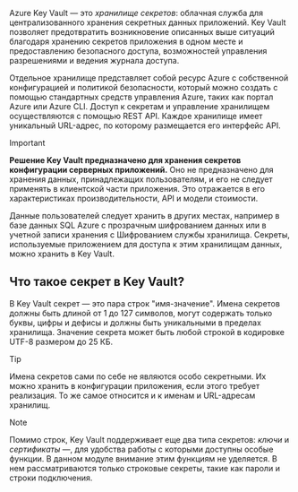 Azure Key Vault — это *хранилище секретов*: облачная служба для централизованного хранения секретных данных приложений. Key Vault позволяет предотвратить возникновение описанных выше ситуаций благодаря хранению секретов приложения в одном месте и предоставлению безопасного доступа, возможностей управления разрешениями и ведения журнала доступа.

Отдельное хранилище представляет собой ресурс Azure с собственной конфигурацией и политикой безопасности, который можно создать с помощью стандартных средств управления Azure, таких как портал Azure или Azure CLI. Доступ к секретам и управление хранилищем осуществляются с помощью REST API. Каждое хранилище имеет уникальный URL-адрес, по которому размещается его интерфейс API.

> [!IMPORTANT]
> **Решение Key Vault предназначено для хранения секретов конфигурации серверных приложений.** Оно не предназначено для хранения данных, принадлежащих пользователям, и его не следует применять в клиентской части приложения. Это отражается в его характеристиках производительности, API и модели стоимости.
>
> Данные пользователей следует хранить в других местах, например в базе данных SQL Azure с прозрачным шифрованием данных или в учетной записи хранения с Шифрованием службы хранилища. Секреты, используемые приложением для доступа к этим хранилищам данных, можно хранить в Key Vault.

## <a name="what-is-a-secret-in-key-vault"></a>Что такое секрет в Key Vault?

В Key Vault секрет — это пара строк "имя-значение". Имена секретов должны быть длиной от 1 до 127 символов, могут содержать только буквы, цифры и дефисы и должны быть уникальными в пределах хранилища. Значение секрета может быть любой строкой в кодировке UTF-8 размером до 25 КБ.

> [!TIP]
> Имена секретов сами по себе не являются особо секретными. Их можно хранить в конфигурации приложения, если этого требует реализация. То же самое относится и к именам и URL-адресам хранилищ.

> [!NOTE]
> Помимо строк, Key Vault поддерживает еще два типа секретов: *ключи* и *сертификаты* &mdash;, для удобства работы с которыми доступны особые функции. В данном модуле внимание этим функциям не уделяется. В нем рассматриваются только строковые секреты, такие как пароли и строки подключения.
